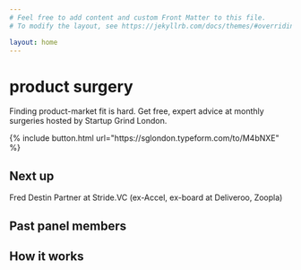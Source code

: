 ```yaml
---
# Feel free to add content and custom Front Matter to this file.
# To modify the layout, see https://jekyllrb.com/docs/themes/#overriding-theme-defaults

layout: home
---
```


<div id="atf">
	<div>
		<h1 id="main-title">product surgery</h1>
		<p>Finding product-market fit is hard. Get free, expert advice at monthly surgeries hosted by Startup Grind London.</p>
		{% include button.html url="https://sglondon.typeform.com/to/M4bNXE" %}
	</div>
</div>

## Next up

Fred Destin
Partner at Stride.VC
(ex-Accel, ex-board at Deliveroo, Zoopla)



## Past panel members

## How it works